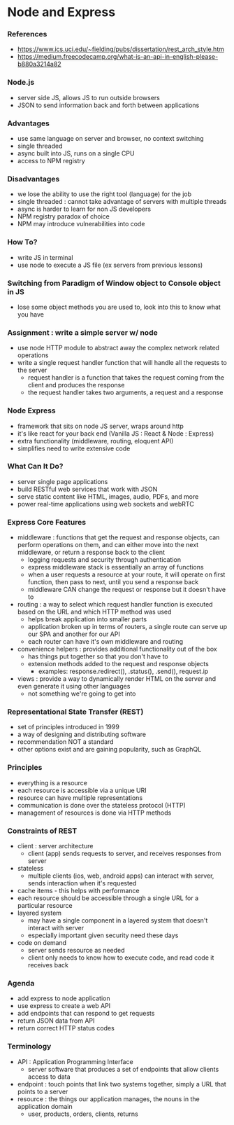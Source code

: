 # Node and Express

### References

- https://www.ics.uci.edu/~fielding/pubs/dissertation/rest_arch_style.htm
- https://medium.freecodecamp.org/what-is-an-api-in-english-please-b880a3214a82

### Node.js

- server side JS, allows JS to run outside browsers
- JSON to send information back and forth between applications

### Advantages

- use same language on server and browser, no context switching
- single threaded
- async built into JS, runs on a single CPU
- access to NPM registry

### Disadvantages

- we lose the ability to use the right tool (language) for the job
- single threaded : cannot take advantage of servers with multiple threads
- async is harder to learn for non JS developers
- NPM registry paradox of choice
- NPM may introduce vulnerabilities into code

### How To?

- write JS in terminal
- use node to execute a JS file (ex servers from previous lessons)

### Switching from Paradigm of Window object to Console object in JS

- lose some object methods you are used to, look into this to know what you have

### Assignment : write a simple server w/ node

- use node HTTP module to abstract away the complex network related operations
- write a single request handler function that will handle all the requests to the server
  - request handler is a function that takes the request coming from the client and produces the response
  - the request handler takes two arguments, a request and a response

### Node Express

- framework that sits on node JS server, wraps around http
- it's like react for your back end (Vanilla JS : React & Node : Express)
- extra functionality (middleware, routing, eloquent API)
- simplifies need to write extensive code

### What Can It Do?

- server single page applications
- build RESTful web services that work with JSON
- serve static content like HTML, images, audio, PDFs, and more
- power real-time applications using web sockets and webRTC

### Express Core Features

- middleware : functions that get the request and response objects, can perform operations on them, and can either move into the next middleware, or return a response back to the client
  - logging requests and security through authentication
  - express middleware stack is essentially an array of functions
  - when a user requests a resource at your route, it will operate on first function, then pass to next, until you send a response back
  - middleware CAN change the request or response but it doesn't have to
- routing : a way to select which request handler function is executed based on the URL and which HTTP method was used
  - helps break application into smaller parts
  - application broken up in terms of routers, a single route can serve up our SPA and another for our API
  - each router can have it's own middleware and routing
- convenience helpers : provides additional functionality out of the box
  - has things put together so that you don't have to
  - extension methods added to the request and response objects
    - examples: response.redirect(), .status(), .send(), request.ip
- views : provide a way to dynamically render HTML on the server and even generate it using other languages
  - not something we're going to get into

### Representational State Transfer (REST)

- set of principles introduced in 1999
- a way of designing and distributing software
- recommendation NOT a standard
- other options exist and are gaining popularity, such as GraphQL

### Principles

- everything is a resource
- each resource is accessible via a unique URI
- resource can have multiple representations
- communication is done over the stateless protocol (HTTP)
- management of resources is done via HTTP methods

### Constraints of REST

- client : server architecture
  - client (app) sends requests to server, and receives responses from server
- stateless
  - multiple clients (ios, web, android apps) can interact with server, sends interaction when it's requested
- cache items - this helps with performance
- each resource should be accessible through a single URL for a particular resource
- layered system
  - may have a single component in a layered system that doesn't interact with server
  - especially important given security need these days
- code on demand
  - server sends resource as needed
  - client only needs to know how to execute code, and read code it receives back

### Agenda

- add express to node application
- use express to create a web API
- add endpoints that can respond to get requests
- return JSON data from API
- return correct HTTP status codes

### Terminology

- API : Application Programming Interface
  - server software that produces a set of endpoints that allow clients access to data
- endpoint : touch points that link two systems together, simply a URL that points to a server
- resource : the things our application manages, the nouns in the application domain
  - user, products, orders, clients, returns
